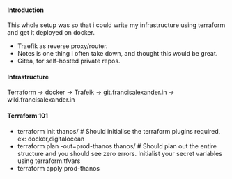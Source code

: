 #### Introduction

This whole setup was so that i could write my infrastructure using terraform and get it deployed on docker.

- Traefik as reverse proxy/router.
- Notes is one thing i often take down, and thought this would be great.
- Gitea, for self-hosted private repos.

#### Infrastructure

Terraform -> docker -> Trafeik -> git.francisalexander.in
		               -> wiki.francisalexander.in


#### Terraform 101

- terraform init thanos/ # Should initialise the terraform plugins required, ex: docker,digitalocean
- terraform plan -out=prod-thanos thanos/ # Should plan out the entire structure and you should see zero errors. Initialist your secret variables using terraform.tfvars
- terraform apply prod-thanos
